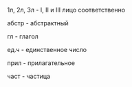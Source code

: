 1л, 2л, 3л - I, II и III лицо соответственно

абстр - абстрактный

гл - глагол

ед.ч - единственное число

прил - прилагательное

част - частица